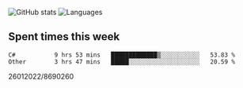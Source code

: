 ![GitHub stats](https://github-readme-stats.vercel.app/api?username=emipa606&theme=github_dark&show_icons=true) 
![Languages](https://github-readme-stats.vercel.app/api/top-langs/?username=emipa606&theme=github_dark&layout=compact)

## Spent times this week
<!--START_SECTION:waka-->

```text
C#           9 hrs 53 mins   █████████████▒░░░░░░░░░░░   53.83 %
Other        3 hrs 47 mins   █████░░░░░░░░░░░░░░░░░░░░   20.59 %
```

<!--END_SECTION:waka-->


26012022/8690260
